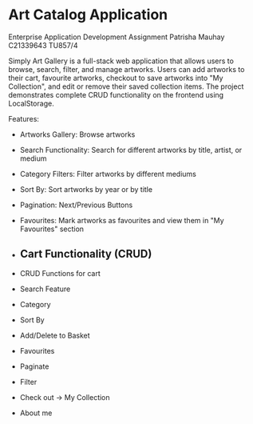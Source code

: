 # Art Catalog Application
Enterprise Application Development Assignment
Patrisha Mauhay C21339643
TU857/4

Simply Art Gallery is a full-stack web application that allows users to browse, search, filter, and manage artworks.
Users can add artworks to their cart, favourite artworks, checkout to save artworks into "My Collection", and edit or remove their saved collection items.
The project demonstrates complete CRUD functionality on the frontend using LocalStorage.

Features:
- Artworks Gallery: Browse artworks
- Search Functionality: Search for different artworks by title, artist, or medium
- Category Filters: Filter artworks by different mediums
- Sort By: Sort artworks by year or by title
- Pagination: Next/Previous Buttons
- Favourites: Mark artworks as favourites and view them in "My Favourites" section
- Cart Functionality (CRUD)
    - 



 - CRUD Functions for cart
 - Search Feature
 - Category
 - Sort By
 - Add/Delete to Basket
 - Favourites
 - Paginate
 - Filter
 - Check out -> My Collection
 - About me


